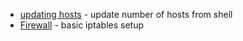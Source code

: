 
<ul>
<li><a href="https://github.com/mangobanaani/ansible/tree/master/updating_hosts">updating hosts</a> - update number of hosts from shell</li>
<li><a href="https://github.com/mangobanaani/ansible/tree/master/firewall">Firewall</a> - basic iptables setup </li>
</ul>
